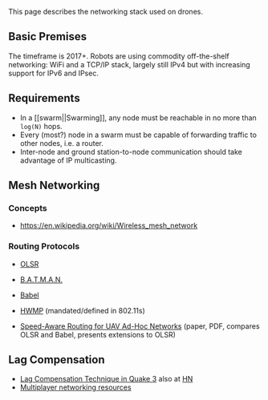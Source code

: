 This page describes the networking stack used on drones.

Basic Premises
--------------

The timeframe is 2017+. Robots are using commodity off-the-shelf networking:
WiFi and a TCP/IP stack, largely still IPv4 but with increasing support for
IPv6 and IPsec.

Requirements
------------

* In a [[swarm||Swarming]], any node must be reachable in no more than `log(N)` hops.
* Every (most?) node in a swarm must be capable of forwarding traffic to other nodes, i.e. a router.
* Inter-node and ground station-to-node communication should take advantage of IP multicasting.

Mesh Networking
---------------

### Concepts

* https://en.wikipedia.org/wiki/Wireless_mesh_network

### Routing Protocols

* [OLSR](http://p2pfoundation.net/Optimized_Link_State_Protocol)
* [B.A.T.M.A.N.](https://en.wikipedia.org/wiki/B.A.T.M.A.N.)
* [Babel](https://en.wikipedia.org/wiki/Babel_(protocol))
* [HWMP](https://en.wikipedia.org/wiki/Hybrid_Wireless_Mesh_Protocol) (mandated/defined in 802.11s)

* [Speed-Aware Routing for UAV Ad-Hoc Networks](http://infoscience.epfl.ch/record/189798/files/GLOBECOM-2013-Stefano.pdf) (paper, PDF, compares OLSR and Babel, presents extensions to OLSR)

Lag Compensation
----------------

* [Lag Compensation Technique in Quake 3](http://www.ra.is/unlagged/)
  also at [HN](https://news.ycombinator.com/item?id=10034198)
* [Multiplayer networking resources](https://github.com/nickdesaulniers/nickdesaulniers.github.com/issues/5)